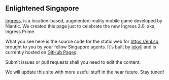 Enlightened Singapore
---

[Ingress](https://ingress.com/), is a location-based, augmented-reality mobile game developed by Niantic.
We created this page just to celebrate the new Ingress 2.0, aka, Ingress Prime.

What you see here is the source code for the static web for https://enl.sg,
brought to you by your fellow Singapore agents. It's built by [jekyll](https://jekyllrb.com/) and is
currently hosted on [GitHub Pages](https://pages.github.com).

Submit issues or pull requests shall you need to edit the content.

We will update this site with more useful stuff in the near future. Stay tuned!
